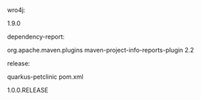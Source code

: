 wro4j:

1.9.0

dependency-report:

<plugin>
    <groupId>org.apache.maven.plugins</groupId>
    <artifactId>maven-project-info-reports-plugin</artifactId>
    <version>2.2</version>
</plugin>

release:

quarkus-petclinic pom.xml

<version>1.0.0.RELEASE</version>

